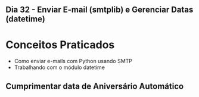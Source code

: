 ## Dia 32 - Enviar E-mail (smtplib) e Gerenciar Datas (datetime)

# Conceitos Praticados

* Como enviar e-mails com Python usando SMTP
* Trabalhando com o módulo datetime

## Cumprimentar data de Aniversário Automático 
